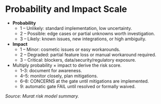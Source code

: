 # Probability and Impact Scale

- **Probability**
  - 1 – Unlikely: standard implementation, low uncertainty.
  - 2 – Possible: edge cases or partial unknowns worth investigation.
  - 3 – Likely: known issues, new integrations, or high ambiguity.
- **Impact**
  - 1 – Minor: cosmetic issues or easy workarounds.
  - 2 – Degraded: partial feature loss or manual workaround required.
  - 3 – Critical: blockers, data/security/regulatory exposure.
- Multiply probability × impact to derive the risk score.
  - 1–3: document for awareness.
  - 4–5: monitor closely, plan mitigations.
  - 6–8: CONCERNS at the gate until mitigations are implemented.
  - 9: automatic gate FAIL until resolved or formally waived.

_Source: Murat risk model summary._
